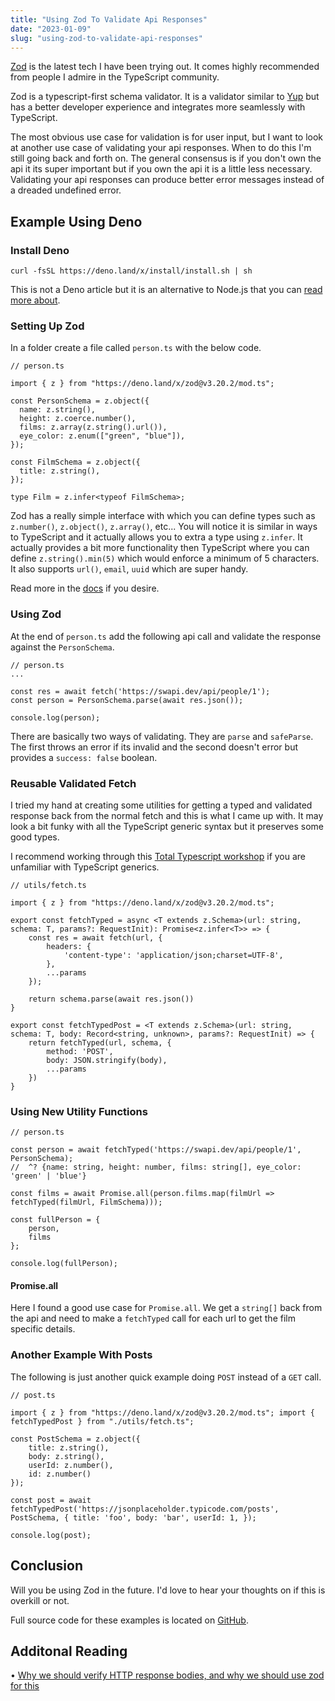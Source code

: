 ```yaml
---
title: "Using Zod To Validate Api Responses"
date: "2023-01-09"
slug: "using-zod-to-validate-api-responses"
---
```


<a href="https://github.com/colinhacks/zod">Zod</a> is the latest tech I have
been trying out. It comes highly recommended from people I admire in the
TypeScript community.

Zod is a typescript-first schema validator. It is a validator similar to
<a href="https://github.com/jquense/yup">Yup</a> but has a better developer
experience and integrates more seamlessly with TypeScript.

The most obvious use case for validation is for user input, but I want to look
at another use case of validating your api responses. When to do this I'm still
going back and forth on. The general consensus is if you don't own the api it
its super important but if you own the api it is a little less necessary.
Validating your api responses can produce better error messages instead of a
dreaded undefined error.

## Example Using Deno

### Install Deno

`curl -fsSL https://deno.land/x/install/install.sh | sh`

This is not a Deno article but it is an alternative to Node.js that you can
<a href="https://deno.com/deploy/docs">read more about</a>.

### Setting Up Zod

In a folder create a file called `person.ts` with the below code.

```
// person.ts

import { z } from "https://deno.land/x/zod@v3.20.2/mod.ts";

const PersonSchema = z.object({
  name: z.string(),
  height: z.coerce.number(),
  films: z.array(z.string().url()),
  eye_color: z.enum(["green", "blue"]),
});

const FilmSchema = z.object({
  title: z.string(),
});

type Film = z.infer<typeof FilmSchema>;
```

Zod has a really simple interface with which you can define types such as
`z.number()`, `z.object()`, `z.array()`, etc... You will notice it is similar in
ways to TypeScript and it actually allows you to extra a type using `z.infer`.
It actually provides a bit more functionality then TypeScript where you can
define `z.string().min(5)` which would enforce a minimum of 5 characters. It
also supports `url()`, `email`, `uuid` which are super handy.

Read more in the
<a href="https://github.com/colinhacks/zod#basic-usage">docs</a> if you desire.

### Using Zod

At the end of `person.ts` add the following api call and validate the response
against the `PersonSchema`.

```
// person.ts
...

const res = await fetch('https://swapi.dev/api/people/1');
const person = PersonSchema.parse(await res.json());

console.log(person);
```

There are basically two ways of validating. They are `parse` and `safeParse`.
The first throws an error if its invalid and the second doesn't error but
provides a `success: false` boolean.

### Reusable Validated Fetch

I tried my hand at creating some utilities for getting a typed and validated
response back from the normal fetch and this is what I came up with. It may look
a bit funky with all the TypeScript generic syntax but it preserves some good
types.

I recommend working through this
<a href="https://github.com/total-typescript/typescript-generics-workshop">Total
Typescript workshop</a> if you are unfamiliar with TypeScript generics.

```
// utils/fetch.ts

import { z } from "https://deno.land/x/zod@v3.20.2/mod.ts";

export const fetchTyped = async <T extends z.Schema>(url: string, schema: T, params?: RequestInit): Promise<z.infer<T>> => {
    const res = await fetch(url, {
        headers: {
            'content-type': 'application/json;charset=UTF-8',
        },
        ...params
    });

    return schema.parse(await res.json())
}

export const fetchTypedPost = <T extends z.Schema>(url: string, schema: T, body: Record<string, unknown>, params?: RequestInit) => {
    return fetchTyped(url, schema, {
        method: 'POST',
        body: JSON.stringify(body),
        ...params
    })
}
```

### Using New Utility Functions

```
// person.ts

const person = await fetchTyped('https://swapi.dev/api/people/1', PersonSchema);
//  ^? {name: string, height: number, films: string[], eye_color: 'green' | 'blue'}

const films = await Promise.all(person.films.map(filmUrl => fetchTyped(filmUrl, FilmSchema)));

const fullPerson = {
    person,
    films
};

console.log(fullPerson);
```

#### Promise.all

Here I found a good use case for `Promise.all`. We get a `string[]` back from
the api and need to make a `fetchTyped` call for each url to get the film
specific details.

### Another Example With Posts

The following is just another quick example doing `POST` instead of a `GET`
call.

```
// post.ts

import { z } from "https://deno.land/x/zod@v3.20.2/mod.ts"; import {
fetchTypedPost } from "./utils/fetch.ts";

const PostSchema = z.object({
    title: z.string(),
    body: z.string(),
    userId: z.number(),
    id: z.number()
});

const post = await fetchTypedPost('https://jsonplaceholder.typicode.com/posts',
PostSchema, { title: 'foo', body: 'bar', userId: 1, });

console.log(post);
```

## Conclusion

Will you be using Zod in the future. I'd love to hear your thoughts on if this
is overkill or not.

Full source code for these examples is located on
<a href="https://github.com/brenelz/deno-zod">GitHub</a>.

## Additonal Reading

&bull;
<a href="https://timdeschryver.dev/blog/why-we-should-verify-http-response-bodies-and-why-we-should-use-zod-for-this">Why
we should verify HTTP response bodies, and why we should use zod for this</a>

